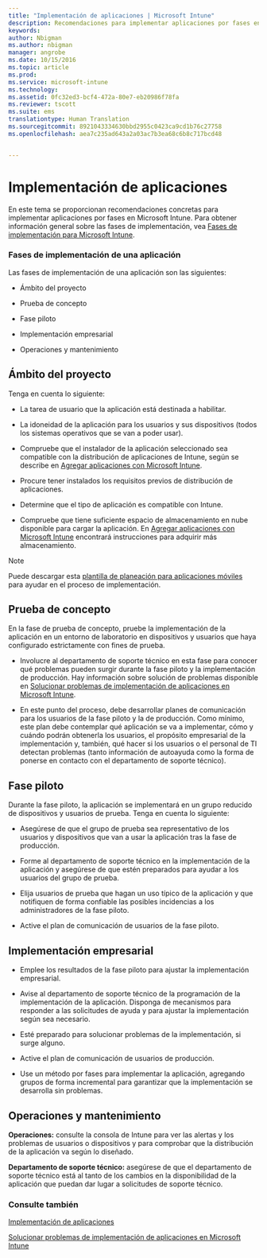 ```yaml
---
title: "Implementación de aplicaciones | Microsoft Intune"
description: Recomendaciones para implementar aplicaciones por fases en Microsoft Intune.
keywords: 
author: Nbigman
ms.author: nbigman
manager: angrobe
ms.date: 10/15/2016
ms.topic: article
ms.prod: 
ms.service: microsoft-intune
ms.technology: 
ms.assetid: 0fc32ed3-bcf4-472a-80e7-eb20986f78fa
ms.reviewer: tscott
ms.suite: ems
translationtype: Human Translation
ms.sourcegitcommit: 8921043334630bbd2955c0423ca9cd1b76c27758
ms.openlocfilehash: aea7c235ad643a2a03ac7b3ea68c6b8c717bcd48


---
```


# Implementación de aplicaciones
En este tema se proporcionan recomendaciones concretas para implementar aplicaciones por fases en Microsoft Intune. Para obtener información general sobre las fases de implementación, vea [Fases de implementación para Microsoft Intune](rollout-phases-for-microsoft-intune-deployment.md).

### Fases de implementación de una aplicación
Las fases de implementación de una aplicación son las siguientes:

-   Ámbito del proyecto

-   Prueba de concepto

-   Fase piloto

-   Implementación empresarial

-   Operaciones y mantenimiento

## Ámbito del proyecto
Tenga en cuenta lo siguiente:

-   La tarea de usuario que la aplicación está destinada a habilitar.

-   La idoneidad de la aplicación para los usuarios y sus dispositivos (todos los sistemas operativos que se van a poder usar).

-   Compruebe que el instalador de la aplicación seleccionado sea compatible con la distribución de aplicaciones de Intune, según se describe en [Agregar aplicaciones con Microsoft Intune](/intune/deploy-use/add-apps).

-   Procure tener instalados los requisitos previos de distribución de aplicaciones. <!---, as described in [Plan for app deployment in Microsoft Intune](plan-for-app-deployment-in-microsoft-intune.md).--->

-   Determine que el tipo de aplicación es compatible con Intune.

-   Compruebe que tiene suficiente espacio de almacenamiento en nube disponible para cargar la aplicación. En [Agregar aplicaciones con Microsoft Intune](/intune/deploy-use/add-apps) encontrará instrucciones para adquirir más almacenamiento.

> [!NOTE]           
> Puede descargar esta [plantilla de planeación para aplicaciones móviles](https://gallery.technet.microsoft.com/Mobile-app-planning-18689d59) para ayudar en el proceso de implementación.

## Prueba de concepto
En la fase de prueba de concepto, pruebe la implementación de la aplicación en un entorno de laboratorio en dispositivos y usuarios que haya configurado estrictamente con fines de prueba.

-   Involucre al departamento de soporte técnico en esta fase para conocer qué problemas pueden surgir durante la fase piloto y la implementación de producción. Hay información sobre solución de problemas disponible en [Solucionar problemas de implementación de aplicaciones en Microsoft Intune](/intune/troubleshoot/troubleshoot-app-deployment-problems-in-microsoft-intune).

-   En este punto del proceso, debe desarrollar planes de comunicación para los usuarios de la fase piloto y la de producción. Como mínimo, este plan debe contemplar qué aplicación se va a implementar, cómo y cuándo podrán obtenerla los usuarios, el propósito empresarial de la implementación y, también, qué hacer si los usuarios o el personal de TI detectan problemas (tanto información de autoayuda como la forma de ponerse en contacto con el departamento de soporte técnico).

## Fase piloto
Durante la fase piloto, la aplicación se implementará en un grupo reducido de dispositivos y usuarios de prueba. Tenga en cuenta lo siguiente:

-   Asegúrese de que el grupo de prueba sea representativo de los usuarios y dispositivos que van a usar la aplicación tras la fase de producción.

-   Forme al departamento de soporte técnico en la implementación de la aplicación y asegúrese de que estén preparados para ayudar a los usuarios del grupo de prueba.

-   Elija usuarios de prueba que hagan un uso típico de la aplicación y que notifiquen de forma confiable las posibles incidencias a los administradores de la fase piloto.

-   Active el plan de comunicación de usuarios de la fase piloto.

## Implementación empresarial

-   Emplee los resultados de la fase piloto para ajustar la implementación empresarial.

-   Avise al departamento de soporte técnico de la programación de la implementación de la aplicación. Disponga de mecanismos para responder a las solicitudes de ayuda y para ajustar la implementación según sea necesario.

-   Esté preparado para solucionar problemas de la implementación, si surge alguno.

-   Active el plan de comunicación de usuarios de producción.

-   Use un método por fases para implementar la aplicación, agregando grupos de forma incremental para garantizar que la implementación se desarrolla sin problemas.

## Operaciones y mantenimiento
**Operaciones:** consulte la consola de Intune para ver las alertas y los problemas de usuarios o dispositivos y para comprobar que la distribución de la aplicación va según lo diseñado.

**Departamento de soporte técnico:** asegúrese de que el departamento de soporte técnico está al tanto de los cambios en la disponibilidad de la aplicación que puedan dar lugar a solicitudes de soporte técnico.

### Consulte también
[Implementación de aplicaciones](/intune/deploy-use/deploy-apps)

[Solucionar problemas de implementación de aplicaciones en Microsoft Intune](/intune/troubleshoot/troubleshoot-app-deployment-problems-in-microsoft-intune)



<!--HONumber=Oct16_HO4-->


